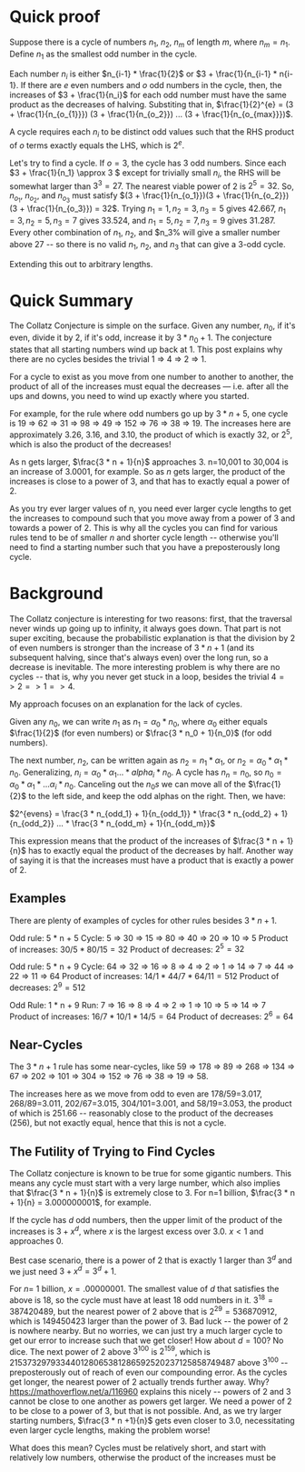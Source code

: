 # Quick proof

Suppose there is a cycle of numbers $n_1$, $n_2$, $n_m$ of length $m$, where $n_m = n_1$. Define $n_1$ as the smallest odd number in the cycle.

Each number $n_i$ is either $n_{i-1} * \frac{1}{2}$ or $3 + \frac{1}{n_{i-1} * n{i-1}. If there are $e$ even numbers and $o$ odd numbers in the cycle, then, the increases of $3 + \frac{1}{n_i}$ for each odd number must have the same product as the decreases of halving. Substiting that in, $\frac{1}{2}^{e} = (3 + \frac{1}{n_{o_{1}}}) (3 + \frac{1}{n_{o_2}}) ... (3 + \frac{1}{n_{o_{max}}})$.

A cycle requires each $n_i$ to be distinct odd values such that the RHS product of $o$ terms exactly equals the LHS, which is $2^e$. 

Let's try to find a cycle. If $o=3$, the cycle has 3 odd numbers. Since each $3 + \frac{1}{n_1} \approx 3 $ except for trivially small $n_i$, the RHS will be somewhat larger than $3^3 = 27$. The nearest viable power of 2 is $2^5 = 32$. So, $n_{o_1}$, $n_{o_2}$, and $n_{o_3}$ must satisfy $(3 + \frac{1}{n_{o_1}})(3 + \frac{1}{n_{o_2}})(3 + \frac{1}{n_{o_3}}) = 32$. Trying $n_1 = 1, n_2=3, n_3=5$ gives 42.667, $n_1=3, n_2=5, n_3=7$ gives 33.524, and $n_1=5, n_2=7, n_3=9$ gives 31.287. Every other combination of $n_1$, $n_2$, and $n_3% will give a smaller number above 27 -- so there is no valid $n_1$, $n_2$, and $n_3$ that can give a 3-odd cycle. 

Extending this out to arbitrary lengths.


# Quick Summary

The Collatz Conjecture is simple on the surface. Given any number, $n_0$, if it's even, divide it by 2, if it's odd, increase it by $3 * n_0 + 1$. The conjecture states that all starting numbers wind up back at 1. This post explains why there are no cycles besides the trivial 1 => 4 => 2 => 1. 

For a cycle to exist as you move from one number to another to another, the product of all of the increases must equal the decreases — i.e. after all the ups and downs, you need to wind up exactly where you started.

For example, for the rule where odd numbers go up by $3 * n + 5$, one cycle is 19 => 62 => 31 => 98 => 49 => 152 => 76 => 38 => 19. The increases here are approximately 3.26, 3.16, and 3.10, the product of which is exactly 32, or $2^5$, which is also the product of the decreases!

As n gets larger, $\frac{3 * n + 1}{n}$ approaches $3$. n=10,001 to 30,004 is an increase of 3.0001, for example. So as $n$ gets larger, the product of the increases is close to a power of 3, and that has to exactly equal a power of 2. 

As you try ever larger values of n, you need ever larger cycle lengths to get the increases to compound such that you move away from a power of 3 and towards a power of 2. This is why all the cycles you can find for various rules tend to be of smaller $n$ and shorter cycle length -- otherwise you'll need to find a starting number such that you have a preposterously long cycle.

# Background

The Collatz conjecture is interesting for two reasons: first, that the traversal never winds up going up to infinity, it always goes down. That part is not super exciting, because the probabilistic explanation is that the division by 2 of even numbers is stronger than the increase of $3 * n + 1$ (and its subsequent halving, since that's always even) over the long run, so a decrease is inevitable. The more interesting problem is why there are no cycles -- that is, why you never get stuck in a loop, besides the trivial $4 => 2 => 1 => 4$. 

My approach focuses on an explanation for the lack of cycles. 

Given any $n_0$, we can write $n_1$ as $n_1 = \alpha_0 * n_0$, where $\alpha_0$ either equals $\frac{1}{2}$ (for even numbers) or $\frac{3 * n_0 + 1}{n_0}$ (for odd numbers). 

The next number, $n_2$, can be written again as $n_2 = n_1 * \alpha_1$, or $n_2 = \alpha_0 * \alpha_1 * n_0$. Generalizing, $n_i = \alpha_0 * \alpha_1 ... * alpha_i * n_0$. A cycle has $n_n = n_0$, so $n_0 = \alpha_0 * \alpha_1 * ... \alpha_i * n_0$. Canceling out the $n_0s$ we can move all of the $\frac{1}{2}$ to the left side, and keep the odd alphas on the right. Then, we have:

$2^{evens} = \frac{3 * n_{odd_1} + 1}{n_{odd_1}} * \frac{3 * n_{odd_2} + 1}{n_{odd_2}} ... * \frac{3 * n_{odd_m} + 1}{n_{odd_m}}$

This expression means that the product of the increases of $\frac{3 * n + 1}{n}$ has to exactly equal the product of the decreases by half. Another way of saying it is that the increases must have a product that is exactly a power of 2.

## Examples

There are plenty of examples of cycles for other rules besides $3 * n + 1$. 

Odd rule: 5 * n + 5
Cycle: 5 => 30 => 15 => 80 => 40 => 20 => 10 => 5
Product of increases: $30/5 * 80/15 = 32$
Product of decreases: $2^5 = 32$

Odd rule: 5 * n + 9
Cycle: 64 => 32 => 16 => 8 => 4 => 2 => 1 => 14 => 7 => 44 => 22 => 11 => 64
Product of increases: $14/1 * 44/7 * 64/11 = 512$
Product of decreases: $2^9 = 512$

Odd Rule: 1 * n + 9
Run: 7 => 16 => 8 => 4 => 2 => 1 => 10 => 5 => 14 => 7
Product of increases: $16/7 * 10 / 1 * 14 / 5 = 64$
Product of decreases: $2^6 = 64$

## Near-Cycles

The $3 * n + 1$ rule has some near-cycles, like 59 => 178 => 89 => 268 => 134 => 67 => 202 => 101 => 304 => 152 => 76 => 38 => 19 => 58. 

The increases here as we move from odd to even are 178/59=3.017, 268/89=3.011, 202/67=3.015, 304/101=3.001, and 58/19=3.053, the product of which is 251.66 -- reasonably close to the product of the decreases (256), but not exactly equal, hence that this is not a cycle. 

## The Futility of Trying to Find Cycles

The Collatz conjecture is known to be true for some gigantic numbers. This means any cycle must start with a very large number, which also implies that $\frac{3 * n + 1}{n}$ is extremely close to $3$.   For n=1 billion, $\frac{3 * n + 1}{n} =  3.000000001$, for example.

If the cycle has $d$ odd numbers, then the upper limit of the product of the increases is $3 + x^d$, where $x$ is the largest excess over 3.0. $x < 1$ and approaches 0.  

Best case scenario, there is a power of 2 that is exactly 1 larger than $3^d$ and we just need $3 + x^d = 3^d + 1$.

For $n=$ 1 billion, $x = .00000001$. The smallest value of $d$ that satisfies the above is 18, so the cycle must have at least 18 odd numbers in it. $3^18 = 387420489$, but the nearest power of 2 above that is $2^29 = 536870912$, which is 149450423 larger than the power of 3. Bad luck -- the power of 2 is nowhere nearby. But no worries, we can just try a much larger cycle to get our error to increase such that we get closer! How about $d = 100$? No dice. The next power of 2 above $3^{100}$ is $2^{159}$, which is 215373297933440128065381286592520237125858749487 above $3^{100}$ -- preposterously out of reach of even our compounding error. As the cycles get longer, the nearest power of 2 actually trends further away. Why? https://mathoverflow.net/a/116960 explains this nicely -- powers of 2 and 3 cannot be close to one another as powers get larger. We need a power of 2 to be close to a power of 3, but that is not possible. And, as we try larger starting numbers, $\frac{3 * n +1}{n}$ gets even closer to 3.0, necessitating even larger cycle lengths, making the problem worse!

What does this mean? Cycles must be relatively short, and start with relatively low numbers, otherwise the product of the increases must be 
